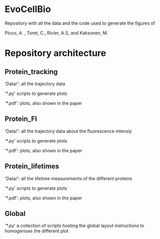 # EvoCellBio

Repository with all the data and the code used to generate the figures of 

Picco, A. , Toret, C., Rivier, A.S, and Kaksonen, M.

# Repository architecture

## Protein_tracking
'Data/': all the trajectory data

'\*.py' scripts to generate plots

'\*.pdf': plots, also shown in the paper

## Protein_FI
'Data/': all the trajectory data about the fluorescence intensiy

'\*.py' scripts to generate plots

'\*.pdf': plots, also shown in the paper

## Protein_lifetimes
'Data/': all the lifetime measurements of the different proteins

'\*.py' scripts to generate plots

'\*.pdf': plots, also shown in the paper

## Global
'\*.py'  a collection of scripts hosting the global layout instructions to homogenises the different plot 
